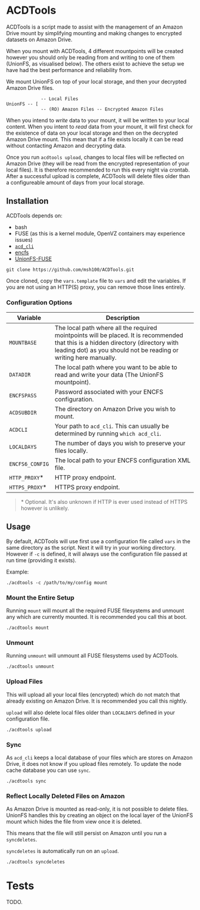 # ACDTools

ACDTools is a script made to assist with the management of an Amazon Drive mount by simplifying mounting and making changes to encrypted datasets on Amazon Drive.

When you mount with ACDTools, 4 different mountpoints will be created however you should only be reading from and writing to one of them (UnionFS, as visualised below). 
The others exist to achieve the setup we have had the best performance and reliability from.

We mount UnionFS on top of your local storage, and then your decrypted Amazon Drive files.

```
             -- Local Files
UnionFS -- [
             -- (RO) Amazon Files -- Encrypted Amazon Files
```

When you intend to *write* data to your mount, it will be written to your local content. 
When you intent to *read* data from your mount, it will first check for the existence of data on your local storage and then on the decrypted Amazon Drive mount.
This mean that if a file exists locally it can be read without contacting Amazon and decrypting data.

Once you run `acdtools upload`, changes to local files will be reflected on Amazon Drive (they will be read from the encrypted representation of your local files). 
It is therefore recommended to run this every night via crontab. 
After a successful upload is complete, ACDTools will delete files older than a configureable amount of days from your local storage.


## Installation

ACDTools depends on:

 * bash
 * FUSE (as this is a kernel module, OpenVZ containers may experience issues)
 * [`acd_cli`](https://github.com/yadayada/acd_cli)
 * [encfs](https://github.com/vgough/encfs)
 * [UnionFS-FUSE](https://github.com/rpodgorny/unionfs-fuse)

```
git clone https://github.com/msh100/ACDTools.git
```

Once cloned, copy the `vars.template` file to `vars` and edit the variables. If you are not using an HTTP(S) proxy, you can remove those lines entirely.


### Configuration Options

 Variable       | Description
----------------|-----------------------
`MOUNTBASE`     | The local path where all the required mointpoints will be placed. It is recommended that this is a hidden directory (directory with leading dot) as you should not be reading or writing here manually.
`DATADIR`       | The local path where you want to be able to read and write your data (The UnionFS mountpoint).
`ENCFSPASS`     | Password associated with your ENCFS configuration.
`ACDSUBDIR`     | The directory on Amazon Drive you wish to mount.
`ACDCLI`        | Your path to `acd_cli`. This can usually be determined by running `which acd_cli`.
`LOCALDAYS`     | The number of days you wish to preserve your files locally.
`ENCFS6_CONFIG` | The local path to your ENCFS configuration XML file.
`HTTP_PROXY`*   | HTTP proxy endpoint.
`HTTPS_PROXY`*  | HTTPS proxy endpoint.

> \* Optional. It's also unknown if HTTP is ever used instead of HTTPS however is unlikely.


## Usage

By default, ACDTools will use first use a configuration file called `vars` in the same directory as the script. Next it will try in your working directory. However if `-c` is defined, it will always use the configuration file passed at run time (providing it exists).

Example:

```
./acdtools -c /path/to/my/config mount
```


### Mount the Entire Setup

Running `mount` will mount all the required FUSE filesystems and unmount any which are currently mounted. 
It is recommended you call this at boot.

```
./acdtools mount
```


### Unmount

Running `unmount` will unmount all FUSE filesystems used by ACDTools.

```
./acdtools unmount
```


### Upload Files

This will upload all your local files (encrypted) which do not match that already existing on Amazon Drive. 
It is recommended you call this nightly.

`upload` will also delete local files older than `LOCALDAYS` defined in your configuration file.

```
./acdtools upload
```


### Sync

As `acd_cli` keeps a local database of your files which are stores on Amazon Drive, it does not know if you upload files remotely. To update the node cache database you can use `sync`.

```
./acdtools sync
```


### Reflect Locally Deleted Files on Amazon

As Amazon Drive is mounted as read-only, it is not possible to delete files. UnionFS handles this by creating an object on the local layer of the UnionFS mount which hides the file from view once it is deleted.

This means that the file will still persist on Amazon until you run a `syncdeletes`.

`syncdeletes` is automatically run on an `upload`.

```
./acdtools syncdeletes
```


# Tests

TODO.
